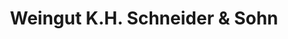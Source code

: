 ---
title: "Weingut K.H. Schneider & Sohn"
url: /bad-sobernheim/weingut-k-h-schneider-und-sohn/
shop: Spirituosen
---